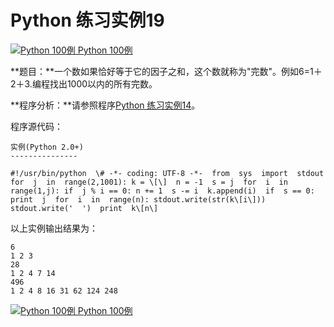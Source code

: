 Python 练习实例19
=============

 [![Python 100例](../images/up.gif) Python 100例](python-100-examples.html)

**题目：**一个数如果恰好等于它的因子之和，这个数就称为"完数"。例如6=1＋2＋3.编程找出1000以内的所有完数。

**程序分析：**请参照程序[Python 练习实例14](python-exercise-example14.html)。

程序源代码：
```
实例(Python 2.0+)
---------------

#!/usr/bin/python  \# -*- coding: UTF-8 -*-  from  sys  import  stdout  for  j  in  range(2,1001): k = \[\]  n = -1  s = j  for  i  in  range(1,j): if  j % i == 0: n += 1  s -= i  k.append(i)  if  s == 0: print  j  for  i  in  range(n): stdout.write(str(k\[i\]))  stdout.write('  ')  print  k\[n\]
```
以上实例输出结果为：
```
6
1 2 3
28
1 2 4 7 14
496
1 2 4 8 16 31 62 124 248
```
 [![Python 100例](../images/up.gif) Python 100例](python-100-examples.html)